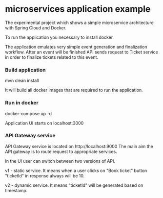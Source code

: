 # microservices application example

The experimental project which shows a simple microservice architecture with Spring Cloud and Docker. 

To run the application you necessary to install docker.

The application emulates very simple event generation and finalization workflow. After an event will be finished API sends
request to Ticket service in order to finalize tickets related to this event. 

### Build application
mvn clean install

It will build all docker images that are required to run the application.

### Run in docker

docker-compose up -d

Application UI starts on localhost:3000

### API Gateway service
API Gateway service is located on http://localhost:9000 
The main aim the API gateway is to route request to appropriate services.

In the UI user can switch between two versions of API.

v1 - static service. It means when a user clicks on "Book ticket" button "ticketId" in response always will be 10.

v2 - dynamic service. It means "ticketId" will be generated based on timestamp.  
 